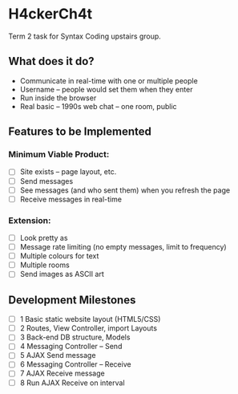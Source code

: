 # H4ckerCh4t
Term 2 task for Syntax Coding upstairs group.

## What does it do?
+ Communicate in real-time with one or multiple people
+ Username – people would set them when they enter
+ Run inside the browser
+ Real basic – 1990s web chat – one room, public

## Features to be Implemented
### Minimum Viable Product:
- [ ] Site exists – page layout, etc.
- [ ] Send messages
- [ ] See messages (and who sent them) when you refresh the page
- [ ] Receive messages in real-time

### Extension:
- [ ] Look pretty as
- [ ] Message rate limiting (no empty messages, limit to frequency)
- [ ] Multiple colours for text
- [ ] Multiple rooms
- [ ] Send images as ASCII art

## Development Milestones
- [ ] 1 Basic static website layout (HTML5/CSS)
- [ ] 2 Routes, View Controller, import Layouts
- [ ] 3 Back-end DB structure, Models
- [ ] 4 Messaging Controller – Send
- [ ] 5 AJAX Send message
- [ ] 6 Messaging Controller – Receive
- [ ] 7 AJAX Receive message
- [ ] 8 Run AJAX Receive on interval
